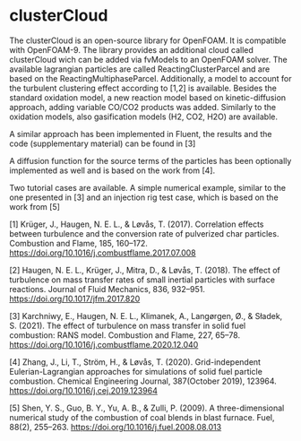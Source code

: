 # clusterCloud
The clusterCloud is an open-source library for OpenFOAM. It is compatible with OpenFOAM-9. 
The library provides an additional cloud called clusterCloud wich can be added via fvModels to an OpenFOAM solver. 
The available lagrangian particles are called ReactingClusterParcel and are based on the ReactingMultiphaseParcel. 
Additionally, a model to account for the turbulent clustering effect according to [1,2] is available. Besides the standard
oxidation model, a new reaction model based on kinetic-diffusion approach, adding variable CO/CO2 products was added. 
Similarly to the oxidation models, also gasification models (H2, CO2, H2O) are available. 

A similar approach has been implemented in Fluent, the results and the code (supplementary material) can be found in [3]

A diffusion function for the source terms of the particles has been optionally implemented as well and is based on the work from [4]. 

Two tutorial cases are available. A simple numerical example, similar to the one presented in [3] and an injection rig test case, which is 
based on the work from [5]

[1] Krüger, J., Haugen, N. E. L., & Løvås, T. (2017). Correlation effects between turbulence and the conversion rate of pulverized char particles. Combustion and Flame, 185, 160–172. https://doi.org/10.1016/j.combustflame.2017.07.008

[2] Haugen, N. E. L., Krüger, J., Mitra, D., & Løvås, T. (2018). The effect of turbulence on mass transfer rates of small inertial particles with surface reactions. Journal of Fluid Mechanics, 836, 932–951. https://doi.org/10.1017/jfm.2017.820

[3] Karchniwy, E., Haugen, N. E. L., Klimanek, A., Langørgen, Ø., & Sładek, S. (2021). The effect of turbulence on mass transfer in solid fuel combustion: RANS model. Combustion and Flame, 227, 65–78. https://doi.org/10.1016/j.combustflame.2020.12.040

[4] Zhang, J., Li, T., Ström, H., & Løvås, T. (2020). Grid-independent Eulerian-Lagrangian approaches for simulations of solid fuel particle combustion. Chemical Engineering Journal, 387(October 2019), 123964. https://doi.org/10.1016/j.cej.2019.123964

[5] Shen, Y. S., Guo, B. Y., Yu, A. B., & Zulli, P. (2009). A three-dimensional numerical study of the combustion of coal blends in blast furnace. Fuel, 88(2), 255–263. https://doi.org/10.1016/j.fuel.2008.08.013
